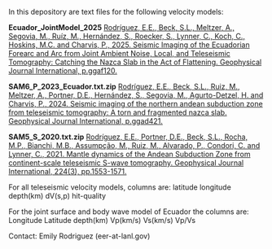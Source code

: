 In this depository are text files for the following velocity models:
 
**Ecuador_JointModel_2025**
[Rodríguez, E.E., Beck, S.L., Meltzer, A., Segovia, M., Ruíz, M., Hernández, S., Roecker, S., Lynner, C., Koch, C., Hoskins, M.C. and Charvis, P., 2025. Seismic Imaging of the Ecuadorian Forearc and Arc from Joint Ambient Noise, Local, and Teleseismic Tomography: Catching the Nazca Slab in the Act of Flattening. Geophysical Journal International, p.ggaf120.](https://doi.org/10.1093/gji/ggaf120)

**SAM6_P_2023_Ecuador.txt.zip**
[Rodríguez, E.E., Beck, S.L., Ruiz, M., Meltzer, A., Portner, D.E., Hernández, S., Segovia, M., Agurto-Detzel, H. and Charvis, P., 2024. Seismic imaging of the northern andean subduction zone from teleseismic tomography: A torn and fragmented nazca slab. Geophysical Journal International, p.ggad421.](https://doi.org/10.1093/gji/ggad421)

**SAM5_S_2020.txt.zip**
[Rodríguez, E.E., Portner, D.E., Beck, S.L., Rocha, M.P., Bianchi, M.B., Assumpção, M., Ruiz, M., Alvarado, P., Condori, C. and Lynner, C., 2021. Mantle dynamics of the Andean Subduction Zone from continent-scale teleseismic S-wave tomography. Geophysical Journal International, 224(3), pp.1553-1571.](https://academic.oup.com/gji/article/224/3/1553/5974279)

For all teleseismic velocity models, columns are:
latitude    longitude    depth(km)        dV(s,p)        hit-quality

For the joint surface and body wave model of Ecuador the columns are:
Longitude  Latitude depth(km)  Vp(km/s)  Vs(km/s)  Vp/Vs


Contact: Emily Rodriguez (eer-at-lanl.gov)
